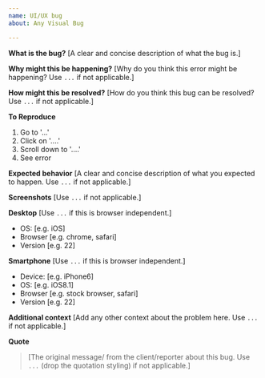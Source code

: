 ```yaml
---
name: UI/UX bug
about: Any Visual Bug

---
```


**What is the bug?**
[A clear and concise description of what the bug is.]

**Why might this be happening?**
[Why do you think this error might be happening? Use `...` if not applicable.]

**How might this be resolved?**
[How do you think this bug can be resolved? Use `...` if not applicable.]

**To Reproduce**
1. Go to '...'
2. Click on '....'
3. Scroll down to '....'
4. See error

**Expected behavior**
[A clear and concise description of what you expected to happen. Use `...` if not applicable.]

**Screenshots**
[Use `...` if not applicable.]

**Desktop**
 [Use `...` if this is browser independent.]
 - OS: [e.g. iOS]
 - Browser [e.g. chrome, safari]
 - Version [e.g. 22]

**Smartphone**
 [Use `...` if this is browser independent.]
 - Device: [e.g. iPhone6]
 - OS: [e.g. iOS8.1]
 - Browser [e.g. stock browser, safari]
 - Version [e.g. 22]

**Additional context**
[Add any other context about the problem here. Use `...` if not applicable.]

**Quote**
> [The original message/ from the client/reporter about this bug. Use `...` (drop the quotation styling) if not applicable.]
